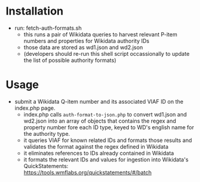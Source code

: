 # Installation

* run: fetch-auth-formats.sh 
  * this runs a pair of Wikidata queries to harvest relevant P-item numbers and properties for Wikidata authority IDs
  * those data are stored as wd1.json and wd2.json
  * (developers should re-run this shell script occassionally to update the list of possible authority formats)

# Usage 
 
* submit a Wikidata Q-item number and its associated VIAF ID on the index.php page. 
  * index.php calls `auth-format-to-json.php` to convert wd1.json and wd2.json into an array of objects that contains the regex and property number fore each ID type, keyed to WD's english name for the authority type. 
  * it queries VIAF for known related IDs and formats those results and validates the format against the regex defined in Wikidata
  * it eliminates references to IDs already contained in Wikidata
  * it formats the relevant IDs and values for ingestion into Wikidata's QuickStatements: https://tools.wmflabs.org/quickstatements/#/batch